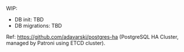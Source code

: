 WIP:

- DB init: TBD
- DB migrations: TBD


Ref: https://github.com/adavarski/postgres-ha (PostgreSQL HA Cluster, managed by Patroni using ETCD cluster).

